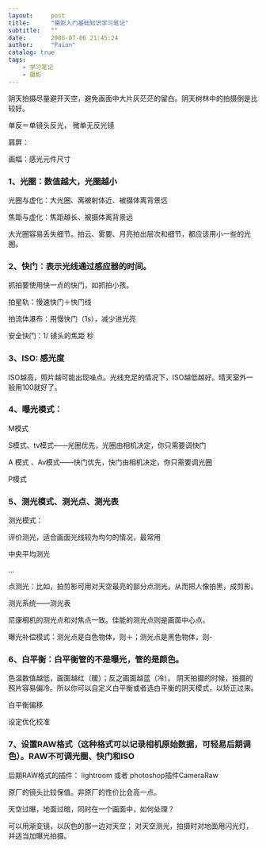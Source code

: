 ```yaml
---
layout:     post
title:      "摄影入门基础知识学习笔记"
subtitle:   ""
date:       2006-07-06 21:45:24
author:     "Paian"
catalog: true
tags:
    - 学习笔记
    - 摄影
---
```


阴天拍摄尽量避开天空，避免画面中大片灰茫茫的留白。阴天树林中的拍摄倒是比较好。

单反＝单镜头反光，     微单无反光镜

肩屏：

画幅：感光元件尺寸

### 1、光圈：数值越大，光圈越小

光圈与虚化：大光圈、离被射体近、被摄体离背景远

焦距与虚化：焦距越长、被摄体离背景远

大光圈容易丢失细节。拍云、雾要、月亮拍出层次和细节，都应该用小一些的光圈。

### 2、快门：表示光线通过感应器的时间。

抓拍要使用快一点的快门，如抓拍小孩。

拍星轨：慢速快门＋快门线

拍流体瀑布：用慢快门（1s），减少进光亮

安全快门：1/ 镜头的焦距 秒

### 3、ISO:  感光度

ISO越高，照片越可能出现噪点。光线充足的情况下，ISO越低越好。晴天室外一般用100就好了。

### 4、曝光模式：

M模式

S模式、tv模式——光圈优先，光圈由相机决定，你只需要调快门

A 模式 、Av模式——快门优先，快门由相机决定，你只需要调光圈

P模式

### 5、测光模式、测光点、测光表

测光模式：

评价测光，适合画面光线较为均匀的情况，最常用

中央平均测光

...

点测光：比如，拍剪影可用对天空最亮的部分点测光，从而把人像拍黑，成剪影。

测光系统——测光表

尼康相机的测光点和对焦点一致。佳能的测光点则是画面中心点。

曝光补偿模式：测光点是白色物体，则＋；测光点是黑色物体，则-

### 6、白平衡：白平衡管的不是曝光，管的是颜色。
色温数值越低，画面越红（暖）；反之画面越蓝（冷）。
阴天拍摄的时候，拍摄的照片容易偏冷。所以你可以自定义白平衡或者选白平衡的阴天模式，以矫正过来。

白平衡偏移

设定优化校准

### 7、设置RAW格式（这种格式可以记录相机原始数据，可轻易后期调色）。RAW不可调光圈、快门和ISO

后期RAW格式的插件：
lightroom 或者 photoshop插件CameraRaw

原厂的镜头比较保值。非原厂的性价比会高一点。

天空过曝，地面过暗，同时在一个画面中，如何处理？

可以用渐变镜，以灰色的那一边对天空；
对天空测光，拍摄时对地面用闪光灯，并适当加曝光拍摄。




